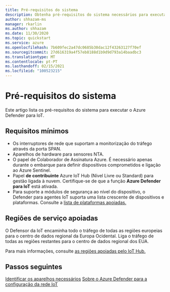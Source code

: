 ```yaml
---
title: Pré-requisitos do sistema
description: Obtenha pré-requisitos do sistema necessários para executar Azure Defender para IoT.
author: shhazam-ms
manager: rkarlin
ms.author: shhazam
ms.date: 11/30/2020
ms.topic: quickstart
ms.service: azure
ms.openlocfilehash: 7b609fec2a47dc0685b30dac12f43263127f70ef
ms.sourcegitcommit: 27d616319a4f57eb8188d1b9d9d793a14baadbc3
ms.translationtype: MT
ms.contentlocale: pt-PT
ms.lasthandoff: 02/15/2021
ms.locfileid: "100523215"
---
```

# <a name="system-prerequisites"></a>Pré-requisitos do sistema
Este artigo lista os pré-requisitos do sistema para executar o Azure Defender para IoT.

## <a name="minimum-requirements"></a>Requisitos mínimos

- Os interruptores de rede que suportam a monitorização do tráfego através da porta SPAN.
- Aparelhos de hardware para sensores NTA.
- O papel de Colaborador de Assinatura Azure. É necessário apenas durante o embarque para definir dispositivos comprometidos e ligação ao Azure Sentinel.
- Papel **de contribuinte** Azure IoT Hub (Nível Livre ou Standard) para gestão ligada à nuvem. Certifique-se de que a função **Azure Defender para IoT** está ativada.
- Para suporte a módulos de segurança ao nível do dispositivo, o Defender para agentes IoT suporta uma lista crescente de dispositivos e plataformas. Consulte a [lista de plataformas apoiadas.](how-to-deploy-agent.md)

## <a name="supported-service-regions"></a>Regiões de serviço apoiadas

O Defensor da IoT encaminha todo o tráfego de todas as regiões europeias para o centro de dados regional da Europa Ocidental. Liga o tráfego de todas as regiões restantes para o centro de dados regional dos EUA.

Para mais informações, consulte [as regiões apoiadas pelo IoT Hub.](https://azure.microsoft.com/global-infrastructure/services/?products=iot-hub)

## <a name="next-steps"></a>Passos seguintes

[Identificar os aparelhos necessários](how-to-identify-required-appliances.md) 
 [Sobre o Azure Defender para a configuração da rede IoT](how-to-set-up-your-network.md)
